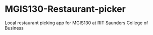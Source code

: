 # MGIS130-Restaurant-picker
Local restaurant picking app for MGIS130 at RIT Saunders College of Business
